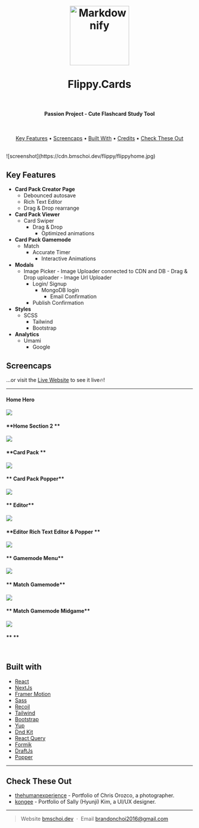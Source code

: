 <h1 align="center">
  <br>
  <a href="https://flippy.cards/"><img src="https://cdn.bmschoi.dev/flippy/flippy%20icon.png" alt="Markdownify" width="160"></a>
  <br>
  <br>
  Flippy.Cards
  <br>
  <br>
</h1>

<h4 align="center">Passion Project - Cute Flashcard Study Tool</h4>
<br>

<p align="center">
  <a href="#key-features">Key Features</a> •
  <a href="#screencaps">Screencaps</a> •
  <a href="#built-with">Built With</a> •
  <a href="#credits">Credits</a> •
  <a href="#check-these-out">Check These Out</a>
</p>
<br>
![screenshot](https://cdn.bmschoi.dev/flippy/flippyhome.jpg)

## Key Features

-   **Card Pack Creator Page**
    -   Debounced autosave
    -   Rich Text Editor
    -   Drag & Drop rearrange
-   **Card Pack Viewer**
    -   Card Swiper
        -   Drag & Drop
            -   Optimized animations
-   **Card Pack Gamemode**
    -   Match
        -   Accurate Timer
            -   Interactive Animations
-   **Modals**
    -   Image Picker - Image Uploader connected to CDN and DB - Drag & Drop uploader - Image Url Uploader
        -   Login/ Signup
            -   MongoDB login
                -   Email Confirmation
        -   Publish Confirmation
-   **Styles**
    -   SCSS
        -   Tailwind
        -   Bootstrap
-   **Analytics**
    -   Umami
        -   Google

## Screencaps

...or visit the [Live Website](https://flippy.cards/) to see it live🔥!

---

#### **Home Hero**

![](https://cdn.bmschoi.dev/flippy/flippyhome.jpg)

#### **Home Section 2 **

![](https://cdn.bmschoi.dev/flippy/flippysection2.jpg)

#### **Card Pack **

![](https://cdn.bmschoi.dev/flippy/flippycardpack1.jpg)

#### ** Card Pack Popper**

![](https://cdn.bmschoi.dev/flippy/flippycardpack2.jpg)

#### ** Editor**

![](https://cdn.bmschoi.dev/flippy/flippyeditor1.jpg)

#### **Editor Rich Text Editor & Popper **

![](https://cdn.bmschoi.dev/flippy/flippyeditor2.jpg)

#### ** Gamemode Menu**

![](https://cdn.bmschoi.dev/flippy/flippygamemode1.jpg)

#### ** Match Gamemode**

![](https://cdn.bmschoi.dev/flippy/flippygamemode2.jpg)

#### ** Match Gamemode Midgame**

![](https://cdn.bmschoi.dev/flippy/flippygamemode3.jpg)

#### \*\* \*\*

## ![]()

## Built with

-   [React](https://github.com/facebook/react)
-   [NextJs](https://nextjs.org/)
-   [Framer Motion](https://github.com/framer/motion)
-   [Sass](https://github.com/sass/node-sass)
-   [Recoil](https://github.com/facebookexperimental/Recoil)
-   [Tailwind](https://tailwindcss.com/)
-   [Bootstrap](https://getbootstrap.com/)
-   [Yup](https://github.com/jquense/yup)
-   [Dnd Kit](https://dndkit.com/)
-   [React Query](https://react-query.tanstack.com/)
-   [Formik](https://formik.org/)
-   [DraftJs](https://draftjs.org/)
-   [Popper](https://popper.js.org/)

---

## Check These Out

-   [thehumanexperience](https://github.com/awesomechoi11/thehumanexperience) - Portfolio of Chris Orozco, a photographer.
-   [kongee](https://kongee.info/) - Portfolio of Sally (Hyunji) Kim, a UI/UX designer.

---

> Website [bmschoi.dev](https://bmschoi.dev) &nbsp;&middot;&nbsp;
> Email [brandonchoi2016@gmail.com](mailto:brandonchoi2016@gmail.com)
